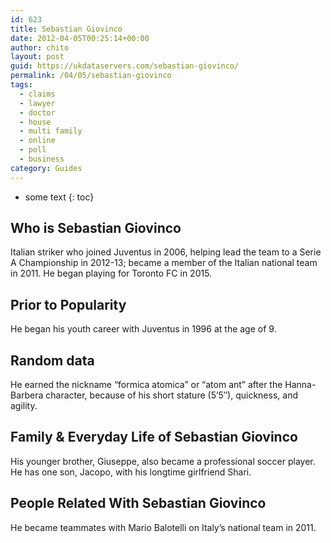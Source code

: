 ```yaml
---
id: 623
title: Sebastian Giovinco
date: 2012-04-05T00:25:14+00:00
author: chito
layout: post
guid: https://ukdataservers.com/sebastian-giovinco/
permalink: /04/05/sebastian-giovinco
tags:
  - claims
  - lawyer
  - doctor
  - house
  - multi family
  - online
  - poll
  - business
category: Guides
---
```


* some text
{: toc}
          
          
## Who is  Sebastian Giovinco
                  
                  
                  
Italian striker who joined Juventus in 2006, helping lead the team to a Serie A Championship in 2012-13; became a member of the Italian national team in 2011. He began playing for Toronto FC in 2015. 
                  
                
                
                
## Prior to Popularity 
                  
                  
                  
He began his youth career with Juventus in 1996 at the age of 9.
                  
                
                
                
## Random data 
                  
                  
                  
He earned the nickname &#8220;formica atomica&#8221; or &#8220;atom ant&#8221; after the Hanna-Barbera character, because of his short stature (5&#8217;5&#8243;), quickness, and agility.
                  
                
                
                
## Family & Everyday Life of Sebastian Giovinco
                  
                  
                  
His younger brother, Giuseppe, also became a professional soccer player. He has one son, Jacopo, with his longtime girlfriend Shari. 
                  
                
                
                
## People Related With  Sebastian Giovinco
                  
                  
                  
He became teammates with Mario Balotelli on Italy&#8217;s national team in 2011.
                  
                
              
            
          
          
          
    
    
  
